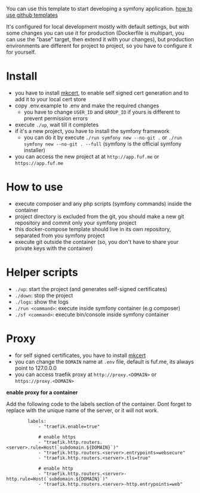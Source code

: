 You can use this template to start developing a symfony application. 
[how to use github templates](https://docs.github.com/en/github/creating-cloning-and-archiving-repositories/creating-a-repository-on-github/creating-a-repository-from-a-template)

It's configured for local development mostly with default settings, but with some changes 
you can use it for production (Dockerfile is multipart, you can use the "base" target, then extend it with your changes),
but production environments are different for project to project, so you have to configure it for yourself.

Install
=======
- you have to install [mkcert](https://github.com/FiloSottile/mkcert"), to enable self signed cert generation and
  to add it to your local cert store
- copy .env.example to .env and make the required changes
  - you have to change `USER_ID` and `GROUP_ID` if yours is different to prevent permission errors
- execute `./up`, wait till it completes
- if it's a new project, you have to install the symfony framework
  - you can do it by execute `./run symfony new --no-git .` or `./run symfony new --no-git . --full` (symfony is the official symfony installer) 
- you can access the new project at at `http://app.fuf.me` or `https://app.fuf.me`
  
How to use
==========

- execute composer and any php scripts (symfony commands) inside the container
- project directory is excluded from the git, you should make a new git repository and commit only your symfony project
- this docker-compose template should live in its own repository, separated from you symfony project 
- execute git outside the container (so, you don't have to share your private keys with the container)   
  
Helper scripts
==============

- `./up`: start the project (and generates self-signed certificates)
- `./down`: stop the project
- `./logs`: show the logs
- `./run <command>`: execute <command> inside symfony container (e.g composer)
- `./sf <command>`: execute bin/console <command> inside symfony container


Proxy
=====

- for self signed certificates, you have to install [mkcert](https://github.com/FiloSottile/mkcert")
- you can change the `DOMAIN` name at `.env` file, default is fuf.me, its always point to 127.0.0.0 
- you can access traefik proxy at `http://proxy.<DOMAIN>` or `https://proxy.<DOMAIN>` 

**enable proxy for a container**

Add the following code to the labels section of the container.
Dont forget to replace <server> with the unique name of the server, or it will not work.

```
        labels:
            - "traefik.enable=true"

            # enable https
            - "traefik.http.routers.<server>.rule=Host(`subdomain.${DOMAIN}`)"
            - "traefik.http.routers.<server>.entrypoints=websecure"
            - "traefik.http.routers.<server>.tls=true"

            # enable http
            - "traefik.http.routers.<server>-http.rule=Host(`subdomain.${DOMAIN}`)"
            - "traefik.http.routers.<server>-http.entrypoints=web"
```